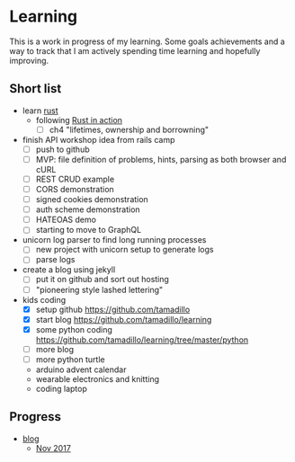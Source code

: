 # Learning


This is a work in progress of my learning. Some goals achievements and a way to
track that I am actively spending time learning and hopefully improving.

## Short list
  - learn [rust](lang/rust/rust_in_action)
    - following [Rust in action](https://www.manning.com/books/rust-in-action)
      - [ ] ch4 "lifetimes, ownership and borrowning"
  - finish API workshop idea from rails camp
    - [ ] push to github
    - [ ] MVP: file definition of problems, hints, parsing as both browser and cURL
    - [ ] REST CRUD example
    - [ ] CORS demonstration
    - [ ] signed cookies demonstration
    - [ ] auth scheme demonstration
    - [ ] HATEOAS demo
    - [ ] starting to move to GraphQL
  - unicorn log parser to find long running processes
    - [ ] new project with unicorn setup to generate logs
    - [ ] parse logs
  - create a blog using jekyll
    - [ ] put it on github and sort out hosting
    - [ ] "pioneering style lashed lettering"
  - kids coding
    - [x] setup github https://github.com/tamadillo
    - [x] start blog https://github.com/tamadillo/learning
    - [x] some python coding https://github.com/tamadillo/learning/tree/master/python
    - [ ] more blog
    - [ ] more python turtle
    - arduino advent calendar
    - wearable electronics and knitting
    - coding laptop

## Progress

  * [blog](blog)
    * [Nov 2017](blog/201711_progress.md)

